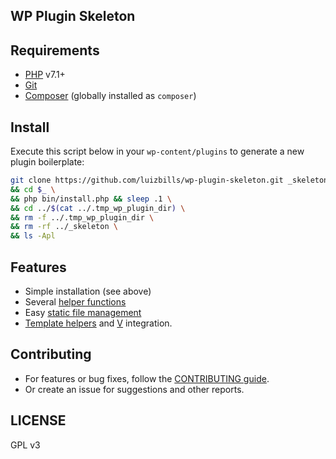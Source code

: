## WP Plugin Skeleton

## Requirements

- [PHP](http://php.net/) v7.1+
- [Git](https://git-scm.com/)
- [Composer](https://getcomposer.org/) (globally installed as `composer`)

## Install

Execute this script below in your `wp-content/plugins` to generate a new plugin boilerplate:

```bash
git clone https://github.com/luizbills/wp-plugin-skeleton.git _skeleton \
&& cd $_ \
&& php bin/install.php && sleep .1 \
&& cd ../$(cat ../.tmp_wp_plugin_dir) \
&& rm -f ../.tmp_wp_plugin_dir \
&& rm -rf ../_skeleton \
&& ls -Apl
```

## Features

- Simple installation (see above)
- Several [helper functions](src/core/functions)
- Easy [static file management](src/core/classes/Utils/Asset_Manager.php)
- [Template helpers](src/core/functions/template.php) and [V](https://github.com/luizbills/v) integration.

## Contributing

- For features or bug fixes, follow the [CONTRIBUTING guide](CONTRIBUTING.md).
- Or create an issue for suggestions and other reports.

## LICENSE

GPL v3
